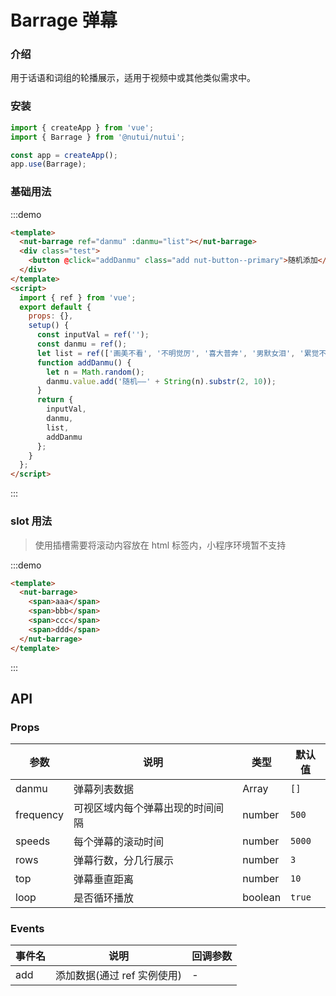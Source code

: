 # Barrage 弹幕

### 介绍

用于话语和词组的轮播展示，适用于视频中或其他类似需求中。

### 安装

```javascript
import { createApp } from 'vue';
import { Barrage } from '@nutui/nutui';

const app = createApp();
app.use(Barrage);
```

### 基础用法

:::demo

```html
<template>
  <nut-barrage ref="danmu" :danmu="list"></nut-barrage>
  <div class="test">
    <button @click="addDanmu" class="add nut-button--primary">随机添加</button>
  </div>
</template>
<script>
  import { ref } from 'vue';
  export default {
    props: {},
    setup() {
      const inputVal = ref('');
      const danmu = ref();
      let list = ref(['画美不看', '不明觉厉', '喜大普奔', '男默女泪', '累觉不爱', '爷青结-']);
      function addDanmu() {
        let n = Math.random();
        danmu.value.add('随机——' + String(n).substr(2, 10));
      }
      return {
        inputVal,
        danmu,
        list,
        addDanmu
      };
    }
  };
</script>
```

:::

### slot 用法

> 使用插槽需要将滚动内容放在 html 标签内，小程序环境暂不支持

:::demo

```html
<template>
  <nut-barrage>
    <span>aaa</span>
    <span>bbb</span>
    <span>ccc</span>
    <span>ddd</span>
  </nut-barrage>
</template>
```

:::

## API

### Props

| 参数 | 说明 | 类型 | 默认值 |
|  ---  |  ---  |  ---  |  ---  |
| danmu | 弹幕列表数据 | Array | `[]` |
| frequency | 可视区域内每个弹幕出现的时间间隔 | number | `500` |
| speeds | 每个弹幕的滚动时间 | number | `5000` |
| rows | 弹幕行数，分几行展示 | number | `3` |
| top | 弹幕垂直距离 | number | `10` |
| loop | 是否循环播放 | boolean | `true` |

### Events

| 事件名 | 说明 | 回调参数 |
|  ---  |  ---  |  ---  |
| add | 添加数据(通过 ref 实例使用) | - |
